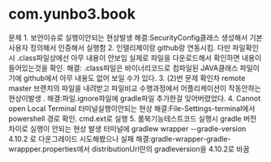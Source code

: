 # com.yunbo3.book


  문제
	1. 보안이슈로 실행이안되는 현상발생
     해결:SecurityConfig클래스 생성해서 기본 사용자 정의해서 인증해서 실행함
	2. 인텔리제이랑 github랑 연동시킴. 다만 파일확인시 .class파일상에선 아무 내용이 안보임 
     실제로 파일을 다운로드해서 확인하면 내용이 들어있는것을 확인.
     해결: .class파일은 바이너리코드로  컴파일된 JAVA클래스 파일이기에 github에서 아무 내용도 없어 보일 수가 있다.
	3. (2)번 문제 확인차 remote master 브랜치의 파일을 내려받고 파일비교 수행과정에서 어플리케이션이 작동안하는 현상이발생 .
     해결:파일.ignore파일에 gradle파일 추가한걸 잊어버렸었다.
	4. Cannot open Local Terminal 터미널실행이안되는 현상
     해결:File-Settings-terminal에서 powershell 경로 확인. cmd.ext로 실행
	5. 룸북기능테스트코드 실행시 gradle 버전 차이로 실행이 안되는 현상 발생
     터미널에 gradlew wrapper --gradle-version 4.10.2 로 다운그레이드 시도해봤으나 실패
     해결:gradle-wrapper-gradle-wrappper.properties에서 distributionUrl란의 gradleversion을 4.10.2로 바꿈
	

 
  


